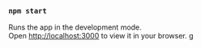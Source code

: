### `npm start`

Runs the app in the development mode.\
Open [http://localhost:3000](http://localhost:3000) to view it in your browser.
g
